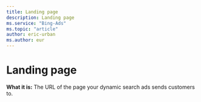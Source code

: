 ```yaml
---
title: Landing page
description: Landing page
ms.service: "Bing-Ads"
ms.topic: "article"
author: eric-urban
ms.author: eur
---
```


# Landing page

**What it is:** The URL of the page your dynamic search ads sends customers to.


